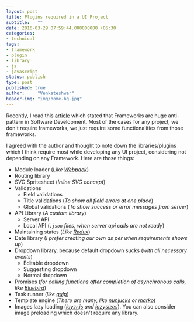 ```yaml
---
layout: post
title: Plugins required in a UI Project
subtitle:   ""
date: 2016-03-29 07:59:44.000000000 +05:30
categories:
- technical
tags:
- framework
- plugin
- library
- js
- javascript
status: publish
type: post
published: true
author:     "Venkateshwar"
header-img: "img/home-bg.jpg"
---
```


Recently, I read this [article](http://www.catonmat.net/blog/frameworks-dont-make-sense/) which stated that Frameworks are huge anti-pattern in Software Development. Most of the cases for any project, we don't require frameworks, we just require some functionalities from those frameworks. 

I agreed with the author and thought to note down the libraries/plugins which I think require most while developing any UI project, considering not depending on any Framework. Here are those things:

- Module loader (_Like [Webpack](https://webpack.github.io/)_)
- Routing library
- SVG Spritesheet (_Inline SVG concept_)
- Validations
	- Field validations
	- Title validations (_To show all field errors at one place_)
	- Global validations (_To show success or error messages from server_)
- API Library (_A custom library_)
	- Server API
	- Local API (_`.json` files, when server api calls are not ready_)
- Maintaining states (_Like [Redux](https://github.com/reactjs/redux)_)
- Date library (_I prefer creating our own as per when requirements shows up_)
- Dropdown library, because default dropdown sucks (_with all necessary events_)
	- Editable dropdown
	- Suggesting dropdown
	- Normal dropdown
- Promises (_for calling functions after completion of asynchronous calls, like [Bluebird](https://github.com/petkaantonov/bluebird)_)
- Task runner (_like [gulp](http://gulpjs.com/)_)
- Template engine (_There are many, like [nunjucks](https://mozilla.github.io/nunjucks/) or [marko](https://github.com/marko-js/marko)_)
- Images lazy loading (_[layzr.js](http://callmecavs.com/layzr.js/) and [lazysizes](https://github.com/aFarkas/lazysizes)_). You can also consider image preloading which doesn't require any library.
